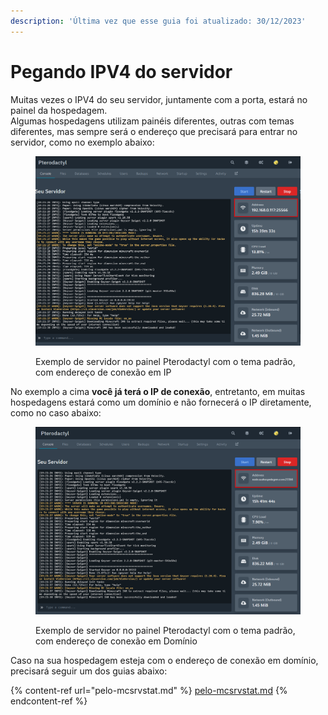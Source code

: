 ```yaml
---
description: 'Última vez que esse guia foi atualizado: 30/12/2023'
---
```


# Pegando IPV4 do servidor

Muitas vezes o IPV4 do seu servidor, juntamente com a porta, estará no painel da hospedagem.\
Algumas hospedagens utilizam painéis diferentes, outras com temas diferentes, mas sempre será o endereço que precisará para entrar no servidor, como no exemplo abaixo:

<figure><img src="../../../.gitbook/assets/image (4) (1) (1) (1).png" alt=""><figcaption><p>Exemplo de servidor no painel Pterodactyl com o tema padrão, com endereço de conexão em IP</p></figcaption></figure>

No exemplo a cima **você já terá o IP de conexão**, entretanto, em muitas hospedagens estará como um domínio e não fornecerá o IP diretamente, como no caso abaixo:

<figure><img src="../../../.gitbook/assets/image (1) (1) (1) (1) (1).png" alt=""><figcaption><p>Exemplo de servidor no painel Pterodactyl com o tema padrão, com endereço de conexão em Domínio</p></figcaption></figure>

Caso na sua hospedagem esteja com o endereço de conexão em domínio, precisará seguir um dos guias abaixo:

{% content-ref url="pelo-mcsrvstat.md" %}
[pelo-mcsrvstat.md](pelo-mcsrvstat.md)
{% endcontent-ref %}
